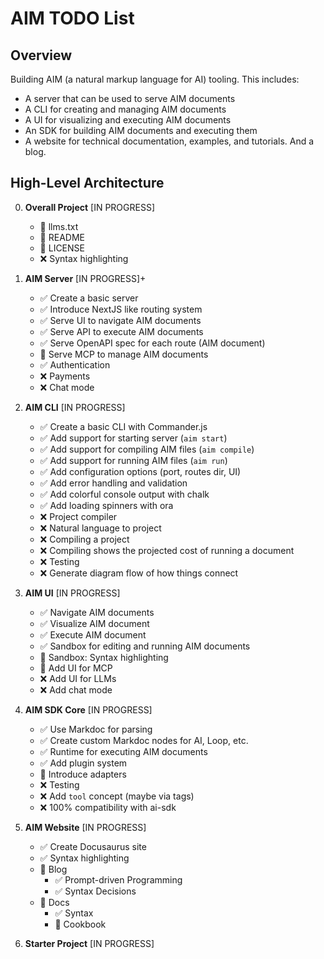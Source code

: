 # AIM TODO List

## Overview
Building AIM (a natural markup language for AI) tooling. This includes:
- A server that can be used to serve AIM documents
- A CLI for creating and managing AIM documents
- A UI for visualizing and executing AIM documents
- An SDK for building AIM documents and executing them
- A website for technical documentation, examples, and tutorials. And a blog.

## High-Level Architecture 

0. **Overall Project** [IN PROGRESS]
    - 🚧 llms.txt
    - 🚧 README
    - 🚧 LICENSE
    - ❌ Syntax highlighting

1. **AIM Server** [IN PROGRESS]+
    - ✅ Create a basic server
    - ✅ Introduce NextJS like routing system
    - ✅ Serve UI to navigate AIM documents
    - ✅ Serve API to execute AIM documents
    - ✅ Serve OpenAPI spec for each route (AIM document)
    - 🚧 Serve MCP to manage AIM documents
    - ✅ Authentication
    - ❌ Payments
    - ❌ Chat mode

2. **AIM CLI** [IN PROGRESS]
    - ✅ Create a basic CLI with Commander.js
    - ✅ Add support for starting server (`aim start`)
    - ✅ Add support for compiling AIM files (`aim compile`)
    - ✅ Add support for running AIM files (`aim run`) 
    - ✅ Add configuration options (port, routes dir, UI)
    - ✅ Add error handling and validation
    - ✅ Add colorful console output with chalk
    - ✅ Add loading spinners with ora
    - ❌ Project compiler
    - ❌ Natural language to project
    - ❌ Compiling a project
    - ❌ Compiling shows the projected cost of running a document
    - ❌ Testing 
    - ❌ Generate diagram flow of how things connect

3. **AIM UI** [IN PROGRESS]
    - ✅ Navigate AIM documents
    - ✅ Visualize AIM document
    - ✅ Execute AIM document
    - ✅ Sandbox for editing and running AIM documents
    - 🚧 Sandbox: Syntax highlighting
    - 🚧 Add UI for MCP
    - ❌ Add UI for LLMs
    - ❌ Add chat mode

4. **AIM SDK Core** [IN PROGRESS]
    - ✅ Use Markdoc for parsing
    - ✅ Create custom Markdoc nodes for AI, Loop, etc.
    - ✅ Runtime for executing AIM documents
    - ✅ Add plugin system
    - 🚧 Introduce adapters
    - ❌ Testing 
    - ❌ Add `tool` concept (maybe via tags)
    - ❌ 100% compatibility with ai-sdk
 
5. **AIM Website** [IN PROGRESS]
    - ✅ Create Docusaurus site
    - ✅ Syntax highlighting
    - 🚧 Blog
        - ✅ Prompt-driven Programming
        - ✅ Syntax Decisions
    - 🚧 Docs
        - ✅ Syntax
        - 🚧 Cookbook

6. **Starter Project** [IN PROGRESS]

